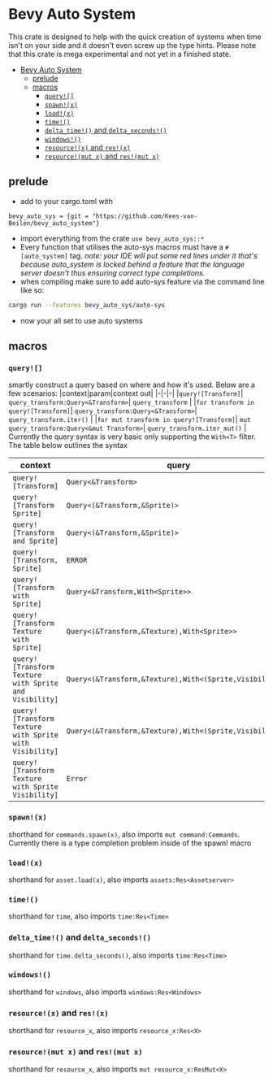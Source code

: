 # Bevy Auto System
This crate is designed to help with the quick creation of systems when time isn't on your side and it doesn't even screw up the type hints. Please note that this crate is mega experimental and not yet in a finished state. 

- [Bevy Auto System](#bevy-auto-system)
  - [prelude](#prelude)
  - [macros](#macros)
    - [`query![]`](#query)
    - [`spawn!(x)`](#spawnx)
    - [`load!(x)`](#loadx)
    - [`time!()`](#time)
    - [`delta_time!()` and `delta_seconds!()`](#delta_time-and-delta_seconds)
    - [`windows!()`](#windows)
    - [`resource!(x)` and `res!(x)`](#resourcex-and-resx)
    - [`resource!(mut x)` and `res!(mut x)`](#resourcemut-x-and-resmut-x)


## prelude
- add to your cargo.toml with 
```
bevy_auto_sys = {git = "https://github.com/Kees-van-Beilen/bevy_auto_system"}
```
- import everything from the crate `use bevy_auto_sys::*`
- Every function that utilises the auto-sys macros must have a `#[auto_system]` tag. *note: your IDE will put some red lines under it that's because auto_system is locked behind a feature that the language server doesn't thus ensuring correct type completions.*
- when compiling make sure to add auto-sys feature via the command line like so: 
```bash
cargo run --features bevy_auto_sys/auto-sys
```
- now your all set to use auto systems

## macros
### `query![]`
smartly construct a query based on where and how it's used. Below are a few scenarios:
|context|param|context out|
|-|-|-|
|`query![Transform]`| `query_transform:Query<&Transform>`| `query_transform` |
|`for transform in query![Transform]`| `query_transform:Query<&Transform>`| `query_transform.iter()` |
|`for mut transform in query![Transform]`| `mut query_transform:Query<&mut Transform>`| `query_transform.iter_mut()` |
Currently the query syntax is very basic only supporting the `With<T>` filter. The table below outlines the syntax

|context|query|
|-|-|
|`query![Transform]`|`Query<&Transform>`|
|`query![Transform Sprite]`|`Query<(&Transform,&Sprite)>`|
|`query![Transform and Sprite]`|`Query<(&Transform,&Sprite)>`|
|`query![Transform, Sprite]`|`ERROR`|
|`query![Transform with Sprite]`|`Query<&Transform,With<Sprite>>`|
|`query![Transform Texture with Sprite]`|`Query<(&Transform,&Texture),With<Sprite>>`|
|`query![Transform Texture with Sprite and Visibility]`|`Query<(&Transform,&Texture),With<(Sprite,Visibility)>>`|
|`query![Transform Texture with Sprite with Visibility]`|`Query<(&Transform,&Texture),With<(Sprite,Visibility)>>`|
|`query![Transform Texture with Sprite Visibility]`|`Error`|
### `spawn!(x)`
shorthand for `commands.spawn(x)`, also imports `mut command:Commands`. Currently there is a type completion problem inside of the spawn! macro
### `load!(x)`
shorthand for `asset.load(x)`, also imports `assets:Res<Assetserver>`
### `time!()`
shorthand for `time`, also imports `time:Res<Time>`
### `delta_time!()` and `delta_seconds!()`
shorthand for `time.delta_seconds()`, also imports `time:Res<Time>`
### `windows!()`
shorthand for `windows`, also imports `windows:Res<Windows>`
### `resource!(x)` and `res!(x)`
shorthand for `resource_x`, also imports `resource_x:Res<X>`
### `resource!(mut x)` and `res!(mut x)`
shorthand for `resource_x`, also imports `mut resource_x:ResMut<X>`
